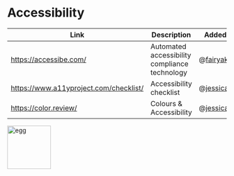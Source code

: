 # Accessibility

| Link | Description | Added by |
| ---- | ----------- | -------- |
| https://accessibe.com/ | Automated accessibility compliance technology | @[fairyaksh](https://github.com/fairyaksh) |
| https://www.a11yproject.com/checklist/ | Accessibility checklist | @[jessica440](https://github.com/jessica440)  |
| https://color.review/ | Colours & Accessibility | @[jessica440](https://github.com/jessica440)  |

<img src="https://external-content.duckduckgo.com/iu/?u=https%3A%2F%2Ftse4.mm.bing.net%2Fth%3Fid%3DOIP.wMA48DExcVtH-eZ6W96sVgHaHa%26pid%3DApi&f=1" width="100" alt="egg" />